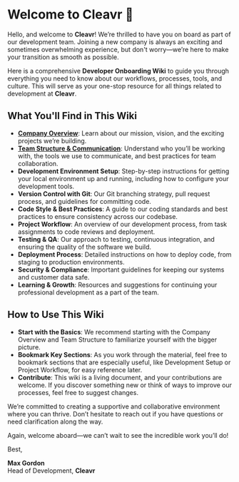 # Welcome to Cleavr 🎉

Hello, and welcome to **Cleavr**! We’re thrilled to have you on board as part of our development team. Joining a new company is always an exciting and sometimes overwhelming experience, but don't worry—we’re here to make your transition as smooth as possible.

Here is a comprehensive **Developer Onboarding Wiki** to guide you through everything you need to know about our workflows, processes, tools, and culture. This will serve as your one-stop resource for all things related to development at **Cleavr**.

## What You'll Find in This Wiki

- [**Company Overview**](resources/1.%20Company%20Overview.md): Learn about our mission, vision, and the exciting projects we’re building.
- [**Team Structure & Communication**](resources/2.%20Team%20Structure%20&%20Communication.md): Understand who you’ll be working with, the tools we use to communicate, and best practices for team collaboration.
- **Development Environment Setup**: Step-by-step instructions for getting your local environment up and running, including how to configure your development tools.
- **Version Control with Git**: Our Git branching strategy, pull request process, and guidelines for committing code.
- **Code Style & Best Practices**: A guide to our coding standards and best practices to ensure consistency across our codebase.
- **Project Workflow**: An overview of our development process, from task assignments to code reviews and deployment.
- **Testing & QA**: Our approach to testing, continuous integration, and ensuring the quality of the software we build.
- **Deployment Process**: Detailed instructions on how to deploy code, from staging to production environments.
- **Security & Compliance**: Important guidelines for keeping our systems and customer data safe.
- **Learning & Growth**: Resources and suggestions for continuing your professional development as a part of the team.

## How to Use This Wiki

- **Start with the Basics**: We recommend starting with the Company Overview and Team Structure to familiarize yourself with the bigger picture.
- **Bookmark Key Sections**: As you work through the material, feel free to bookmark sections that are especially useful, like Development Setup or Project Workflow, for easy reference later.
- **Contribute**: This wiki is a living document, and your contributions are welcome. If you discover something new or think of ways to improve our processes, feel free to suggest changes.

We’re committed to creating a supportive and collaborative environment where you can thrive. Don’t hesitate to reach out if you have questions or need clarification along the way.

Again, welcome aboard—we can’t wait to see the incredible work you’ll do!

Best,

**Max Gordon**  
Head of Development, **Cleavr**
